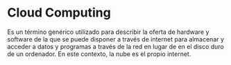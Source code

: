 # Cloud Computing

Es un término genérico utilizado para describir la oferta de hardware y software de la que se puede disponer a través de internet para almacenar y acceder a datos y programas a través de la red en lugar de en el disco duro de un ordenador. En este contexto, la nube es el propio internet.
